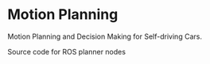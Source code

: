 # Motion Planning
Motion Planning and Decision Making for Self-driving Cars.

Source code for ROS planner nodes
